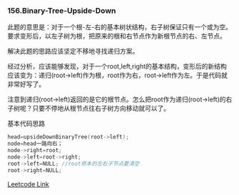### 156.Binary-Tree-Upside-Down

此题的意思是：对于一个根-左-右的基本树状结构，右子树保证只有一个或为空。要求变形后，以左子树为根，把原来的根和右节点作为新根节点的右、左节点。

解决此题的思路应该坚定不移地寻找递归方案。

经过分析，应该能够发现，对于一个root,left,right的基本结构，变形后的新结构应该变为：递归(root->left)作为根，root作为右，root->left作为左。于是代码就非常好写了。

注意到递归(root->left)返回的是它的根节点。怎么把root作为递归(root->left)的右子树呢？只要不停地从根节点往右子树方向移动就可以了。

基本代码思路
```cpp
head=upsideDownBinaryTree(root->left);
node=head一路向右；
node->right=root;
node->left=root->right;
root->left=NULL; //root原本的左右子节点要清空
root->right=NULL;
```




[Leetcode Link](https://leetcode.com/problems/binary-tree-upside-down)